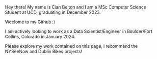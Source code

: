 Hey there! My name is Cian Belton and I am a MSc Computer Science Student at UCD, graduating in December 2023.

Weclome to my Github :)

I am actively looking to work as a Data Scientist/Engineer in Boulder/Fort Collins, Colorado in January 2024.

Please explore my work contained on this page, I recommend the NYSeeNow and Dublin Bikes projects!
